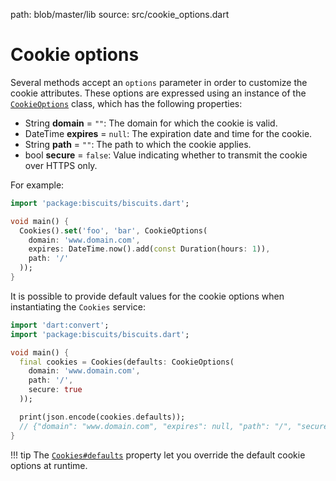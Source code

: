 path: blob/master/lib
source: src/cookie_options.dart

# Cookie options
Several methods accept an `options` parameter in order to customize the cookie attributes.
These options are expressed using an instance of the [`CookieOptions`](https://github.com/cedx/cookies.js/blob/master/lib/cookie_options.js) class, which has the following properties:

- String **domain** = `""`: The domain for which the cookie is valid.
- DateTime **expires** = `null`: The expiration date and time for the cookie.
- String **path** = `""`: The path to which the cookie applies.
- bool **secure** = `false`: Value indicating whether to transmit the cookie over HTTPS only.

For example:

```dart
import 'package:biscuits/biscuits.dart';

void main() {
  Cookies().set('foo', 'bar', CookieOptions(
    domain: 'www.domain.com',
    expires: DateTime.now().add(const Duration(hours: 1)),
    path: '/'
  ));
}
```

It is possible to provide default values for the cookie options when instantiating the `Cookies` service:

```dart
import 'dart:convert';
import 'package:biscuits/biscuits.dart';

void main() {
  final cookies = Cookies(defaults: CookieOptions(
    domain: 'www.domain.com',
    path: '/',
    secure: true
  ));

  print(json.encode(cookies.defaults));
  // {"domain": "www.domain.com", "expires": null, "path": "/", "secure": true}
}
```

!!! tip
    The [`Cookies#defaults`](api.md) property let you override the default cookie options at runtime.
